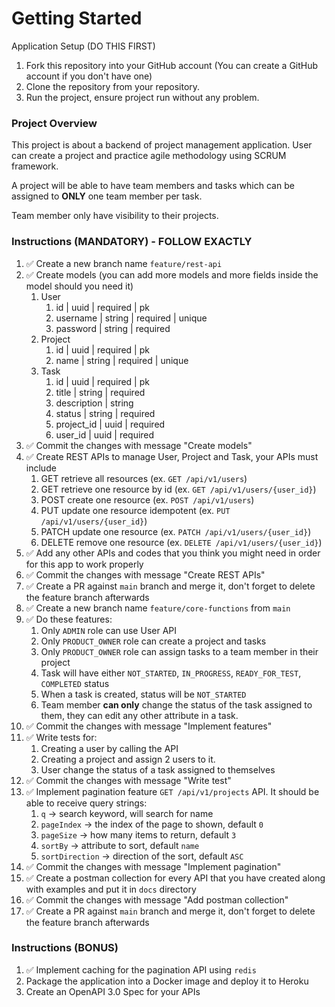 # Getting Started

Application Setup (DO THIS FIRST)

1. Fork this repository into your GitHub account (You can create a GitHub account if you don't have one)
2. Clone the repository from your repository.
3. Run the project, ensure project run without any problem.

### Project Overview
This project is about a backend of project management application. User can create a project and practice agile methodology using SCRUM framework.

A project will be able to have team members and tasks which can be assigned to **ONLY** one team member per task.

Team member only have visibility to their projects.

### Instructions (MANDATORY) - FOLLOW EXACTLY
1. ✅ Create a new branch name `feature/rest-api`
2. ✅ Create models (you can add more models and more fields inside the model should you need it)
    1. User
        1. id | uuid | required | pk
        2. username | string | required | unique
        3. password | string | required
    2. Project
        1. id | uuid | required | pk
        2. name | string | required | unique
    3. Task
        1. id | uuid | required | pk
        2. title | string | required
        3. description | string
        4. status | string | required
        5. project_id | uuid | required
        6. user_id | uuid | required
3. ✅ Commit the changes with message "Create models"
4. ✅ Create REST APIs to manage User, Project and Task, your APIs must include
    1. GET retrieve all resources (ex. `GET /api/v1/users`)
    2. GET retrieve one resource by id (ex. `GET /api/v1/users/{user_id}`)
    3. POST create one resource (ex. `POST /api/v1/users`)
    4. PUT update one resource idempotent (ex. `PUT /api/v1/users/{user_id}`)
    5. PATCH update one resource (ex. `PATCH /api/v1/users/{user_id}`)
    6. DELETE remove one resource (ex. `DELETE /api/v1/users/{user_id}`)
5. ✅ Add any other APIs and codes that you think you might need in order for this app to work properly
6. ✅ Commit the changes with message "Create REST APIs"
7. ✅ Create a PR against `main` branch and merge it, don't forget to delete the feature branch afterwards
8. ✅ Create a new branch name `feature/core-functions` from `main`
9. ✅ Do these features:
    1. Only `ADMIN` role can use User API
    2. Only `PRODUCT_OWNER` role can create a project and tasks
    3. Only `PRODUCT_OWNER` role can assign tasks to a team member in their project
    4. Task will have either `NOT_STARTED`, `IN_PROGRESS`, `READY_FOR_TEST`, `COMPLETED` status
    5. When a task is created, status will be `NOT_STARTED`
    6. Team member **can only** change the status of the task assigned to them, they can edit any other attribute in a task.
10. ✅ Commit the changes with message "Implement features"
11. ✅ Write tests for:
    1. Creating a user by calling the API
    2. Creating a project and assign 2 users to it.
    3. User change the status of a task assigned to themselves
12. ✅ Commit the changes with message "Write test"
13. ✅ Implement pagination feature `GET /api/v1/projects` API. It should be able to receive query strings:
    1. `q` -> search keyword, will search for name
    2. `pageIndex` -> the index of the page to shown, default `0`
    3. `pageSize` -> how many items to return, default `3`
    4. `sortBy` -> attribute to sort, default `name`
    5. `sortDirection` -> direction of the sort, default `ASC`
14. ✅ Commit the changes with message "Implement pagination"
15. ✅ Create a postman collection for every API that you have created along with examples and put it in `docs` directory
16. ✅ Commit the changes with message "Add postman collection"
17. ✅ Create a PR against `main` branch and merge it, don't forget to delete the feature branch afterwards

### Instructions (BONUS)
1. ✅ Implement caching for the pagination API using `redis`
2. Package the application into a Docker image and deploy it to Heroku
3. Create an OpenAPI 3.0 Spec for your APIs
